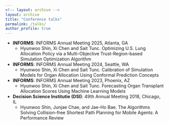 ```yaml
---
<!-- layout: archive -->
layout: archive
title: "Conference talks"
permalink: /talks/
author_profile: true
---
```

* **INFORMS**: INFORMS Annual Meeting 2025, Atlanta, GA
  * Hyunwoo Shin, Xi Chen and Sait Tunc. Optimizing U.S. Lung Allocation Policy via a Multi-Objective Trust-Region-based Simulation Optimization Algorithm
* **INFORMS**: INFORMS Annual Meeting 2024, Seattle, WA
  * Hyunwoo Shin, Xi Chen and Sait Tunc. Calibration of Simulation Models for Organ Allocation Using Conformal Prediction Concepts
* **INFORMS**: INFORMS Annual Meeting 2023, Phoenix, AZ
  * Hyunwoo Shin, Xi Chen and Sait Tunc. Forecasting Organ Transplant Allocation Scores Using Machine Learning Models
* **Decision Science Institutie (DSI)**: 49th Annual Meeting 2018, Chicago, IL
  * Hyunwoo Shin, Junjae Chae, and Jae-Ho Bae. The Algorithms Solving Collision-free Shortest Path Planning for Mobile Agents: A Performance Review
